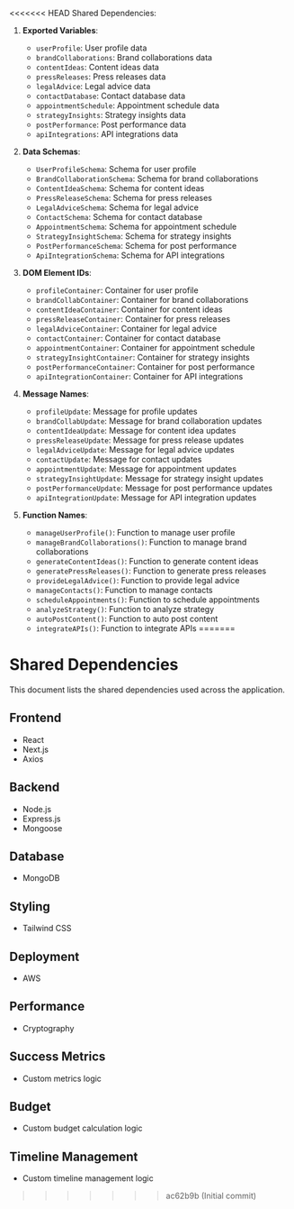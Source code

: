 <<<<<<< HEAD
Shared Dependencies:

1. **Exported Variables**: 
   - `userProfile`: User profile data
   - `brandCollaborations`: Brand collaborations data
   - `contentIdeas`: Content ideas data
   - `pressReleases`: Press releases data
   - `legalAdvice`: Legal advice data
   - `contactDatabase`: Contact database data
   - `appointmentSchedule`: Appointment schedule data
   - `strategyInsights`: Strategy insights data
   - `postPerformance`: Post performance data
   - `apiIntegrations`: API integrations data

2. **Data Schemas**: 
   - `UserProfileSchema`: Schema for user profile
   - `BrandCollaborationSchema`: Schema for brand collaborations
   - `ContentIdeaSchema`: Schema for content ideas
   - `PressReleaseSchema`: Schema for press releases
   - `LegalAdviceSchema`: Schema for legal advice
   - `ContactSchema`: Schema for contact database
   - `AppointmentSchema`: Schema for appointment schedule
   - `StrategyInsightSchema`: Schema for strategy insights
   - `PostPerformanceSchema`: Schema for post performance
   - `ApiIntegrationSchema`: Schema for API integrations

3. **DOM Element IDs**: 
   - `profileContainer`: Container for user profile
   - `brandCollabContainer`: Container for brand collaborations
   - `contentIdeaContainer`: Container for content ideas
   - `pressReleaseContainer`: Container for press releases
   - `legalAdviceContainer`: Container for legal advice
   - `contactContainer`: Container for contact database
   - `appointmentContainer`: Container for appointment schedule
   - `strategyInsightContainer`: Container for strategy insights
   - `postPerformanceContainer`: Container for post performance
   - `apiIntegrationContainer`: Container for API integrations

4. **Message Names**: 
   - `profileUpdate`: Message for profile updates
   - `brandCollabUpdate`: Message for brand collaboration updates
   - `contentIdeaUpdate`: Message for content idea updates
   - `pressReleaseUpdate`: Message for press release updates
   - `legalAdviceUpdate`: Message for legal advice updates
   - `contactUpdate`: Message for contact updates
   - `appointmentUpdate`: Message for appointment updates
   - `strategyInsightUpdate`: Message for strategy insight updates
   - `postPerformanceUpdate`: Message for post performance updates
   - `apiIntegrationUpdate`: Message for API integration updates

5. **Function Names**: 
   - `manageUserProfile()`: Function to manage user profile
   - `manageBrandCollaborations()`: Function to manage brand collaborations
   - `generateContentIdeas()`: Function to generate content ideas
   - `generatePressReleases()`: Function to generate press releases
   - `provideLegalAdvice()`: Function to provide legal advice
   - `manageContacts()`: Function to manage contacts
   - `scheduleAppointments()`: Function to schedule appointments
   - `analyzeStrategy()`: Function to analyze strategy
   - `autoPostContent()`: Function to auto post content
   - `integrateAPIs()`: Function to integrate APIs
=======
# Shared Dependencies

This document lists the shared dependencies used across the application.

## Frontend
- React
- Next.js
- Axios

## Backend
- Node.js
- Express.js
- Mongoose

## Database
- MongoDB

## Styling
- Tailwind CSS

## Deployment
- AWS

## Performance
- Cryptography

## Success Metrics
- Custom metrics logic

## Budget
- Custom budget calculation logic

## Timeline Management
- Custom timeline management logic
>>>>>>> ac62b9b (Initial commit)
